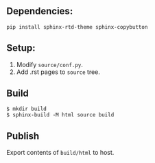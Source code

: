 ## Dependencies:

```
pip install sphinx-rtd-theme sphinx-copybutton
```

## Setup:

1. Modify `source/conf.py`.
2. Add .rst pages to `source` tree.

## Build

```
$ mkdir build
$ sphinx-build -M html source build
```

## Publish
Export contents of `build/html` to host.
